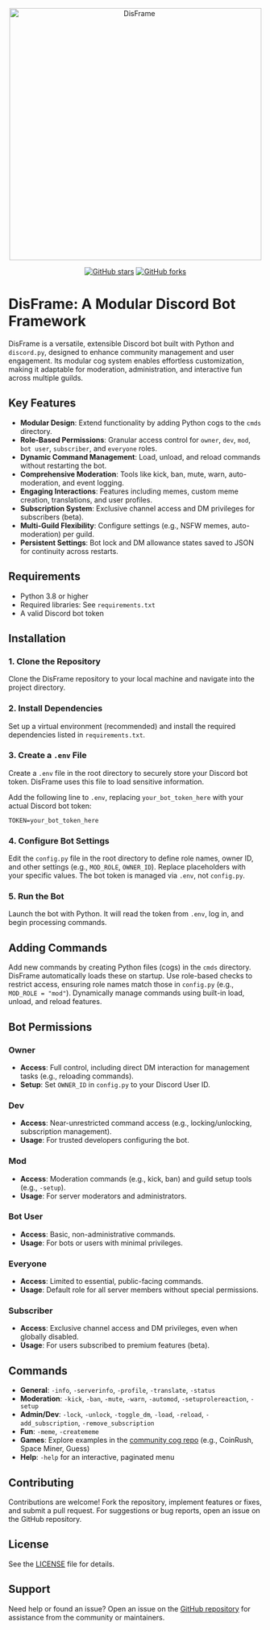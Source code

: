 <p align="center">
  <a href="https://sircryptic.github.io/DisWeb">
    <img src="https://github.com/user-attachments/assets/3b0d136e-7992-4b37-a8ab-de8051308f4f" alt="DisFrame" width="500">
  </a>
</p>

<p align="center">
  <a href="https://github.com/sircryptic/disframe/stargazers"><img src="https://img.shields.io/github/stars/sircryptic/disframe.svg" alt="GitHub stars"></a>
  <a href="https://github.com/sircryptic/disframe/network"><img src="https://img.shields.io/github/forks/sircryptic/disframe.svg" alt="GitHub forks"></a>
</p>

# DisFrame: A Modular Discord Bot Framework

DisFrame is a versatile, extensible Discord bot built with Python and `discord.py`, designed to enhance community management and user engagement. Its modular cog system enables effortless customization, making it adaptable for moderation, administration, and interactive fun across multiple guilds.

## Key Features

- **Modular Design**: Extend functionality by adding Python cogs to the `cmds` directory.
- **Role-Based Permissions**: Granular access control for `owner`, `dev`, `mod`, `bot user`, `subscriber`, and `everyone` roles.
- **Dynamic Command Management**: Load, unload, and reload commands without restarting the bot.
- **Comprehensive Moderation**: Tools like kick, ban, mute, warn, auto-moderation, and event logging.
- **Engaging Interactions**: Features including memes, custom meme creation, translations, and user profiles.
- **Subscription System**: Exclusive channel access and DM privileges for subscribers (beta).
- **Multi-Guild Flexibility**: Configure settings (e.g., NSFW memes, auto-moderation) per guild.
- **Persistent Settings**: Bot lock and DM allowance states saved to JSON for continuity across restarts.

## Requirements

- Python 3.8 or higher
- Required libraries: See `requirements.txt`
- A valid Discord bot token

## Installation

### 1. Clone the Repository
Clone the DisFrame repository to your local machine and navigate into the project directory.

### 2. Install Dependencies
Set up a virtual environment (recommended) and install the required dependencies listed in `requirements.txt`.

### 3. Create a `.env` File
Create a `.env` file in the root directory to securely store your Discord bot token. DisFrame uses this file to load sensitive information.

Add the following line to `.env`, replacing `your_bot_token_here` with your actual Discord bot token:
```
TOKEN=your_bot_token_here
```
### 4. Configure Bot Settings
Edit the `config.py` file in the root directory to define role names, owner ID, and other settings (e.g., `MOD_ROLE`, `OWNER_ID`). Replace placeholders with your specific values. The bot token is managed via `.env`, not `config.py`.

### 5. Run the Bot
Launch the bot with Python. It will read the token from `.env`, log in, and begin processing commands.

## Adding Commands

Add new commands by creating Python files (cogs) in the `cmds` directory. DisFrame automatically loads these on startup. Use role-based checks to restrict access, ensuring role names match those in `config.py` (e.g., `MOD_ROLE = "mod"`). Dynamically manage commands using built-in load, unload, and reload features.

## Bot Permissions

### Owner
- **Access**: Full control, including direct DM interaction for management tasks (e.g., reloading commands).
- **Setup**: Set `OWNER_ID` in `config.py` to your Discord User ID.

### Dev
- **Access**: Near-unrestricted command access (e.g., locking/unlocking, subscription management).
- **Usage**: For trusted developers configuring the bot.

### Mod
- **Access**: Moderation commands (e.g., kick, ban) and guild setup tools (e.g., `-setup`).
- **Usage**: For server moderators and administrators.

### Bot User
- **Access**: Basic, non-administrative commands.
- **Usage**: For bots or users with minimal privileges.

### Everyone
- **Access**: Limited to essential, public-facing commands.
- **Usage**: Default role for all server members without special permissions.

### Subscriber
- **Access**: Exclusive channel access and DM privileges, even when globally disabled.
- **Usage**: For users subscribed to premium features (beta).

## Commands

- **General**: `-info`, `-serverinfo`, `-profile`, `-translate`, `-status`
- **Moderation**: `-kick`, `-ban`, `-mute`, `-warn`, `-automod`, `-setuprolereaction`, `-setup`
- **Admin/Dev**: `-lock`, `-unlock`, `-toggle_dm`, `-load`, `-reload`, `-add_subscription`, `-remove_subscription`
- **Fun**: `-meme`, `-creatememe`
- **Games**: Explore examples in the [community cog repo](https://github.com/SirCryptic/disframe-cogs/tree/main) (e.g., CoinRush, Space Miner, Guess)
- **Help**: `-help` for an interactive, paginated menu

## Contributing

Contributions are welcome! Fork the repository, implement features or fixes, and submit a pull request. For suggestions or bug reports, open an issue on the GitHub repository.

## License

See the [LICENSE](https://github.com/SirCryptic/disframe/blob/main/LICENSE) file for details.

## Support

Need help or found an issue? Open an issue on the [GitHub repository](https://github.com/sircryptic/disframe/issues) for assistance from the community or maintainers.
